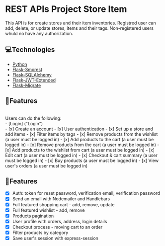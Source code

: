 # REST APIs Project Store Item

This API is for create stores and their item inventories. Registred user can add, delete, or update stores, items and their tags. Non-registered users whuld no have any authorization.

## 💻Technologies
- [Python](https://www.python.org/ "Python")
- [Flask-Smorest](https://flask-smorest.readthedocs.io/en/latest/ "Flask-Smorest")
- [Flask-SQLAlchemy](https://flask-sqlalchemy.palletsprojects.com/en/3.0.x/ "Flask-SQLAlchemy")
- [Flask-JWT-Extended](https://flask-jwt-extended.readthedocs.io/en/stable/ "Flask-JWT")
- [Flask-Migrate](https://flask-migrate.readthedocs.io/en/latest/ "Flask-Migrate")


## 📌Features
<br>
Users can do the following:
<br>
- [Login] ("Login") <br>
- [x] Create an account
- [x] User authentication
- [x] Set up a store and add items   
- [x] Filter items by tags
- [x] Remove products from the wishlist (a user must be logged in)
- [x] Add products to the cart (a user must be logged in)
- [x] Remove products from the cart (a user must be logged in)
- [x] Add products to the wishlist from cart (a user must be logged in)
- [x] Edit cart (a user must be logged in)
- [x] Checkout & cart summary (a user must be logged in)
- [x] Buy products (a user must be logged in)
- [x] View user's orders (a user must be logged in)


## 📌Features
- [x] Auth:  token for reset password, verification email, verification password
- [x] Send an email with Nodemailer and Handlebars
- [x] Full featured shopping cart - add, remove, update
- [x] Full featured wishlist - add, remove
- [x] Products pagination
- [x] User profile with orders, address, login details
- [x] Checkout process - moving cart to an order
- [x] Filter products by category
- [x] Save user's session with express-session
